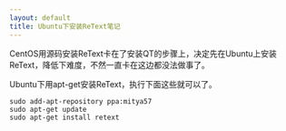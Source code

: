 ```yaml
---
layout: default
title: Ubuntu下安装ReText笔记
---
```


CentOS用源码安装ReText卡在了安装QT的步骤上，决定先在Ubuntu上安装ReText，降低下难度，不然一直卡在这边都没法做事了。

Ubuntu下用apt-get安装ReText，执行下面这些就可以了。


	sudo add-apt-repository ppa:mitya57
	sudo apt-get update
	sudo apt-get install retext

